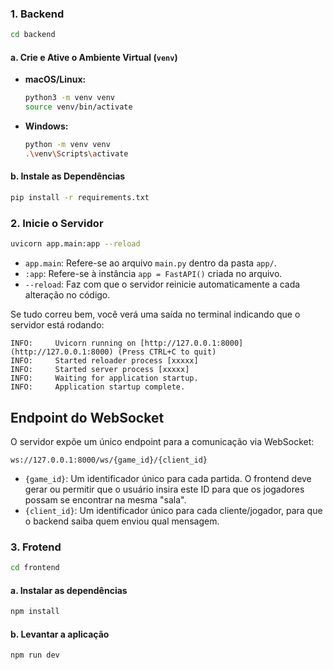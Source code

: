 ### 1. Backend

```bash
cd backend
```

#### a. Crie e Ative o Ambiente Virtual (`venv`)

* **macOS/Linux:**
    ```bash
    python3 -m venv venv
    source venv/bin/activate
    ```

* **Windows:**
    ```bash
    python -m venv venv
    .\venv\Scripts\activate
    ```

#### b. Instale as Dependências

```bash
pip install -r requirements.txt
```

### 2. Inicie o Servidor

```bash
uvicorn app.main:app --reload
```

* `app.main`: Refere-se ao arquivo `main.py` dentro da pasta `app/`.
* `:app`: Refere-se à instância `app = FastAPI()` criada no arquivo.
* `--reload`: Faz com que o servidor reinicie automaticamente a cada alteração no código.

Se tudo correu bem, você verá uma saída no terminal indicando que o servidor está rodando:

```
INFO:     Uvicorn running on [http://127.0.0.1:8000](http://127.0.0.1:8000) (Press CTRL+C to quit)
INFO:     Started reloader process [xxxxx]
INFO:     Started server process [xxxxx]
INFO:     Waiting for application startup.
INFO:     Application startup complete.
```

## Endpoint do WebSocket

O servidor expõe um único endpoint para a comunicação via WebSocket:

`ws://127.0.0.1:8000/ws/{game_id}/{client_id}`

* `{game_id}`: Um identificador único para cada partida. O frontend deve gerar ou permitir que o usuário insira este ID para que os jogadores possam se encontrar na mesma "sala".
* `{client_id}`: Um identificador único para cada cliente/jogador, para que o backend saiba quem enviou qual mensagem.

### 3. Frotend

```bash
cd frontend
```

#### a. Instalar as dependências

```bash
npm install
```

#### b. Levantar a aplicação

```bash
npm run dev
```